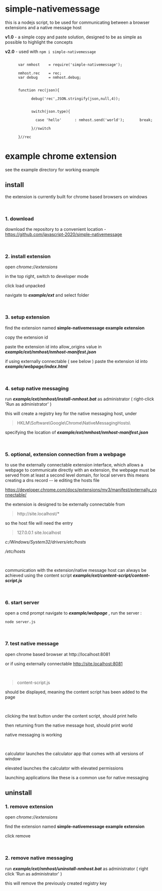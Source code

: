 # simple-nativemessage

this is a nodejs script, to be used for communicating between a browser extensions and a native message host


**v1.0**  - a simple copy and paste solution, designed to be as simple as possible to highlight 
the concepts

**v2.0**  - used with `npm i simple-nativemessage`

```

      var nmhost    = require('simple-nativemessage');
      
      nmhost.rec    = rec;
      var debug     = nmhost.debug;
      
      
      function rec(json){
      
            debug('rec',JSON.stringify(json,null,4));

                                    
            switch(json.type){
            
              case 'hello'      : nmhost.send('world');       break;
              
            }//switch

      }//rec

```





# example chrome extension

see the example directory for working example


## install

the extension is currently built for chrome based browsers on windows

<br>

### 1. download

download the repository to a convenient location - https://github.com/javascript-2020/simple-nativemessage

<br/>

### 2. install extension

open *chrome://extensions*

in the top right, switch to developer mode

click load unpacked

navigate to ***example/ext*** and select folder


<br/>

### 3. setup extension

find the extension named **simple-nativemessage example extension**

copy the extension id

paste the extension id into allow_origins value in ***example/ext/nmhost/nmhost-manifest.json***

if using externally connectable ( see below ) paste the extension id into ***example/webpage/index.html***


<br/>

### 4. setup native messaging

run ***example/ext/nmhost/install-nmhost.bat*** as administrator ( right-click 'Run as administrator' )

this will create a registry key for the native messaging host, under 

> HKLM\Software\Google\Chrome\NativeMessagingHosts\

specifying the location of ***example/ext/nmhost/nmhost-manifest.json***


<br/>

### 5. optional, extension connection from a webpage

to use the externally connectable extension interface, which allows a webpage to communicate directly with an extension,
the webpage must be served from at least a second level domain, for local servers this means 
creating a dns record -- ie editing the hosts file

https://developer.chrome.com/docs/extensions/mv3/manifest/externally_connectable/

the extension is designed to be externally connectable from 

> ht<span>tp://</span>site.localhost/*

so the host file will need the entry

> 127.0.0.1   site.localhost


*c:/Windows/System32/drivers/etc/hosts*

*/etc/hosts*


<br>

communication with the extension/native message host can always be achieved using 
the content script ***example/ext/content-script/content-script.js***


<br/>

### 6. start server

open a cmd prompt
navigate to ***example/webpage*** , run the server :

`node server.js`


<br/>

### 7. test native message

open chrome based browser at http://localhost:8081

or if using externally connectable http://site.localhost:8081

<br/>

> content-script.js

should be displayed, meaning the content script has been added to the page

<br>

clicking the test button under the content script, should print hello 

then returning from the native message host, should print world

native messaging is working

<br>

calculator launches the calculator app that comes with all versions of window

elevated launches the calculator with elevated permissions

launching applications like these is a common use for native messaging



## uninstall

### 1. remove extension

open *chrome://extensions*

find the extension named **simple-nativemessage example extension**

click remove


<br/>

### 2. remove native messaging

run ***example/ext/nmhost/uninstall-nmhost.bat*** as administrator ( right click 'Run as administrator' ) 

this will remove the previously created registry key








